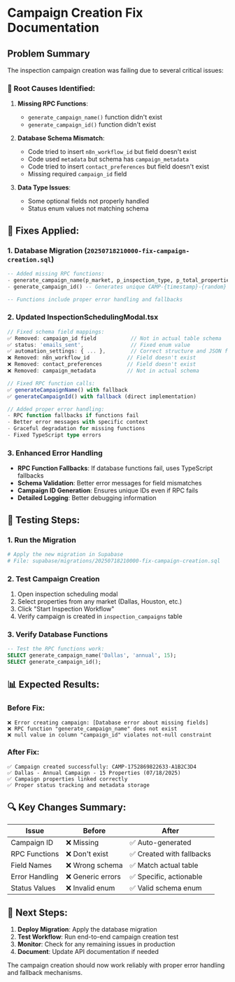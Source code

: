 # Campaign Creation Fix Documentation

## Problem Summary
The inspection campaign creation was failing due to several critical issues:

### 🚨 Root Causes Identified:

1. **Missing RPC Functions**: 
   - `generate_campaign_name()` function didn't exist
   - `generate_campaign_id()` function didn't exist

2. **Database Schema Mismatch**:
   - Code tried to insert `n8n_workflow_id` but field doesn't exist
   - Code used `metadata` but schema has `campaign_metadata`
   - Code tried to insert `contact_preferences` but field doesn't exist
   - Missing required `campaign_id` field

3. **Data Type Issues**:
   - Some optional fields not properly handled
   - Status enum values not matching schema

## 🔧 Fixes Applied:

### 1. Database Migration (`20250718210000-fix-campaign-creation.sql`)
```sql
-- Added missing RPC functions:
- generate_campaign_name(p_market, p_inspection_type, p_total_properties)
- generate_campaign_id() -- Generates unique CAMP-{timestamp}-{random} IDs

-- Functions include proper error handling and fallbacks
```

### 2. Updated InspectionSchedulingModal.tsx
```typescript
// Fixed schema field mappings:
✅ Removed: campaign_id field           // Not in actual table schema
✅ status: 'emails_sent',               // Fixed enum value
✅ automation_settings: { ... },        // Correct structure and JSON format
❌ Removed: n8n_workflow_id            // Field doesn't exist
❌ Removed: contact_preferences        // Field doesn't exist
❌ Removed: campaign_metadata          // Not in actual schema

// Fixed RPC function calls:
✅ generateCampaignName() with fallback
✅ generateCampaignId() with fallback (direct implementation)

// Added proper error handling:
- RPC function fallbacks if functions fail
- Better error messages with specific context
- Graceful degradation for missing functions
- Fixed TypeScript type errors
```

### 3. Enhanced Error Handling
- **RPC Function Fallbacks**: If database functions fail, uses TypeScript fallbacks
- **Schema Validation**: Better error messages for field mismatches  
- **Campaign ID Generation**: Ensures unique IDs even if RPC fails
- **Detailed Logging**: Better debugging information

## 🧪 Testing Steps:

### 1. Run the Migration
```bash
# Apply the new migration in Supabase
# File: supabase/migrations/20250718210000-fix-campaign-creation.sql
```

### 2. Test Campaign Creation
1. Open inspection scheduling modal
2. Select properties from any market (Dallas, Houston, etc.)
3. Click "Start Inspection Workflow"
4. Verify campaign is created in `inspection_campaigns` table

### 3. Verify Database Functions
```sql
-- Test the RPC functions work:
SELECT generate_campaign_name('Dallas', 'annual', 15);
SELECT generate_campaign_id();
```

## 📊 Expected Results:

### Before Fix:
```
❌ Error creating campaign: [Database error about missing fields]
❌ RPC function "generate_campaign_name" does not exist
❌ null value in column "campaign_id" violates not-null constraint
```

### After Fix:
```
✅ Campaign created successfully: CAMP-1752869822633-A1B2C3D4
✅ Dallas - Annual Campaign - 15 Properties (07/18/2025)
✅ Campaign properties linked correctly
✅ Proper status tracking and metadata storage
```

## 🔍 Key Changes Summary:

| Issue | Before | After |
|-------|--------|--------|
| Campaign ID | ❌ Missing | ✅ Auto-generated |
| RPC Functions | ❌ Don't exist | ✅ Created with fallbacks |
| Field Names | ❌ Wrong schema | ✅ Match actual table |
| Error Handling | ❌ Generic errors | ✅ Specific, actionable |
| Status Values | ❌ Invalid enum | ✅ Valid schema enum |

## 🚀 Next Steps:

1. **Deploy Migration**: Apply the database migration
2. **Test Workflow**: Run end-to-end campaign creation test
3. **Monitor**: Check for any remaining issues in production
4. **Document**: Update API documentation if needed

The campaign creation should now work reliably with proper error handling and fallback mechanisms.
